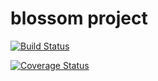 # blossom project


[![Build Status](https://travis-ci.org/mgargadennec/blossom.png)](https://travis-ci.org/mgargadennec/blossom)

[![Coverage Status](https://coveralls.io/repos/github/mgargadennec/blossom/badge.svg?branch=master)](https://coveralls.io/github/mgargadennec/blossom?branch=master)
